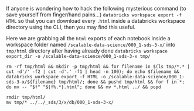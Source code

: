 If anyone is wondering how to hack the following mysterious command (to save yourself from finger/hand pains...)
 `databricks workspace export -f HTML`
so that you can download every `.html` inside a databricks workspace directory using the CLI, then you may find this useful. 

Here we are grabbing all the `html` exports of each notebook inside a workspace folder named `/scalable-data-science/000_1-sds-3-x/` into `tmp/html` directory after having already done 
`databricks workspace export_dir -o /scalable-data-science/000_1-sds-3-x tmp/`

```
rm -rf tmp/html && mkdir -p tmp/html && for filename in $(ls tmp/*.* | cut -d'/' -f2 | cut -d'.' -f1 | head -n 100); do echo $filename && databricks workspace export -f HTML -o /scalable-data-science/000_1-sds-3-x/${filename} tmp/html/; done && pushd tmp/html && for f in *; do mv -- "$f" "${f%.*}.html"; done && mv *.html ../ && popd

rmdir tmp/html/
mv tmp/* ../../_sds/3/x/db/000_1-sds-3-x/
```
